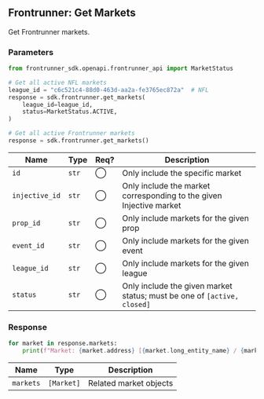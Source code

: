## Frontrunner: Get Markets

Get Frontrunner markets. 

### Parameters

```python
from frontrunner_sdk.openapi.frontrunner_api import MarketStatus

# Get all active NFL markets
league_id = "c6c521c4-88d0-463d-aa2a-fe3765ec872a"  # NFL
response = sdk.frontrunner.get_markets(
    league_id=league_id,
    status=MarketStatus.ACTIVE,
)

# Get all active Frontrunner markets
response = sdk.frontrunner.get_markets()
```

| Name | Type | Req? | Description |
| - | - | - | - |
| `id` | `str` | ◯ | Only include the specific market |
| `injective_id` | `str` | ◯ | Only include the market corresponding to the given Injective market |
| `prop_id` | `str` | ◯ | Only include markets for the given prop |
| `event_id` | `str` | ◯ | Only include markets for the given event |
| `league_id` | `str` | ◯ | Only include markets for the given league |
| `status` | `str` | ◯ | Only include the given market status; must be one of `[active, closed]` |

### Response

```python
for market in response.markets:
    print(f"Market: {market.address} [{market.long_entity_name} / {market.short_entity_name}]")
```

| Name | Type | Description |
| - | - | - |
| `markets` | `[Market]` | Related market objects |
